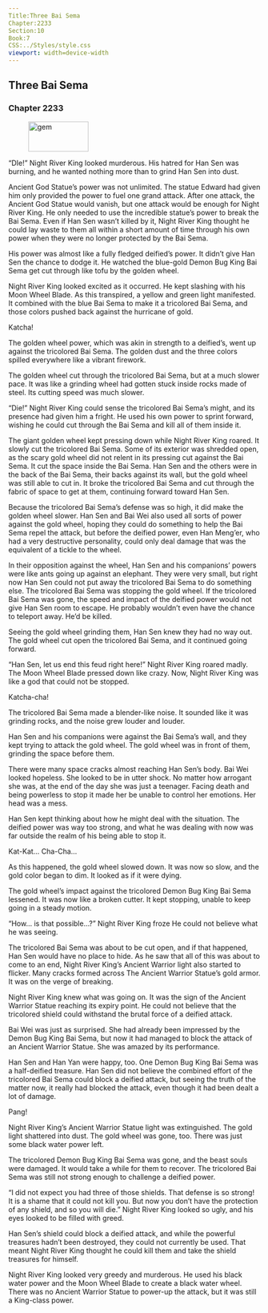 ```yaml
---
Title:Three Bai Sema 
Chapter:2233 
Section:10 
Book:7 
CSS:../Styles/style.css 
viewport: width=device-width
---
```

  
## Three Bai Sema
### Chapter 2233
  
<figure>
	<img src="../Images/gem.gif" alt="gem" id="gem" width="120" height="60" />
</figure>
  

  
“DIe!” Night River King looked murderous. His hatred for Han Sen was burning, and he wanted nothing more than to grind Han Sen into dust.

Ancient God Statue’s power was not unlimited. The statue Edward had given him only provided the power to fuel one grand attack. After one attack, the Ancient God Statue would vanish, but one attack would be enough for Night River King. He only needed to use the incredible statue’s power to break the Bai Sema. Even if Han Sen wasn’t killed by it, Night River King thought he could lay waste to them all within a short amount of time through his own power when they were no longer protected by the Bai Sema.

His power was almost like a fully fledged deified’s power. It didn’t give Han Sen the chance to dodge it. He watched the blue-gold Demon Bug King Bai Sema get cut through like tofu by the golden wheel.

Night River King looked excited as it occurred. He kept slashing with his Moon Wheel Blade. As this transpired, a yellow and green light manifested. It combined with the blue Bai Sema to make it a tricolored Bai Sema, and those colors pushed back against the hurricane of gold.

Katcha!

The golden wheel power, which was akin in strength to a deified’s, went up against the tricolored Bai Sema. The golden dust and the three colors spilled everywhere like a vibrant firework.

The golden wheel cut through the tricolored Bai Sema, but at a much slower pace. It was like a grinding wheel had gotten stuck inside rocks made of steel. Its cutting speed was much slower.

“Die!” Night River King could sense the tricolored Bai Sema’s might, and its presence had given him a fright. He used his own power to sprint forward, wishing he could cut through the Bai Sema and kill all of them inside it.

The giant golden wheel kept pressing down while Night River King roared. It slowly cut the tricolored Bai Sema. Some of its exterior was shredded open, as the scary gold wheel did not relent in its pressing cut against the Bai Sema. It cut the space inside the Bai Sema. Han Sen and the others were in the back of the Bai Sema, their backs against its wall, but the gold wheel was still able to cut in. It broke the tricolored Bai Sema and cut through the fabric of space to get at them, continuing forward toward Han Sen.

Because the tricolored Bai Sema’s defense was so high, it did make the golden wheel slower. Han Sen and Bai Wei also used all sorts of power against the gold wheel, hoping they could do something to help the Bai Sema repel the attack, but before the deified power, even Han Meng’er, who had a very destructive personality, could only deal damage that was the equivalent of a tickle to the wheel.

In their opposition against the wheel, Han Sen and his companions’ powers were like ants going up against an elephant. They were very small, but right now Han Sen could not put away the tricolored Bai Sema to do something else. The tricolored Bai Sema was stopping the gold wheel. If the tricolored Bai Sema was gone, the speed and impact of the deified power would not give Han Sen room to escape. He probably wouldn’t even have the chance to teleport away. He’d be killed.

Seeing the gold wheel grinding them, Han Sen knew they had no way out. The gold wheel cut open the tricolored Bai Sema, and it continued going forward.

“Han Sen, let us end this feud right here!” Night River King roared madly. The Moon Wheel Blade pressed down like crazy. Now, Night River King was like a god that could not be stopped.

Katcha-cha!

The tricolored Bai Sema made a blender-like noise. It sounded like it was grinding rocks, and the noise grew louder and louder.

Han Sen and his companions were against the Bai Sema’s wall, and they kept trying to attack the gold wheel. The gold wheel was in front of them, grinding the space before them.

There were many space cracks almost reaching Han Sen’s body. Bai Wei looked hopeless. She looked to be in utter shock. No matter how arrogant she was, at the end of the day she was just a teenager. Facing death and being powerless to stop it made her be unable to control her emotions. Her head was a mess.

Han Sen kept thinking about how he might deal with the situation. The deified power was way too strong, and what he was dealing with now was far outside the realm of his being able to stop it.

Kat-Kat… Cha-Cha…

As this happened, the gold wheel slowed down. It was now so slow, and the gold color began to dim. It looked as if it were dying.

The gold wheel’s impact against the tricolored Demon Bug King Bai Sema lessened. It was now like a broken cutter. It kept stopping, unable to keep going in a steady motion.

“How… is that possible…?” Night River King froze He could not believe what he was seeing.

The tricolored Bai Sema was about to be cut open, and if that happened, Han Sen would have no place to hide. As he saw that all of this was about to come to an end, Night River King’s Ancient Warrior light also started to flicker. Many cracks formed across The Ancient Warrior Statue’s gold armor. It was on the verge of breaking.

Night River King knew what was going on. It was the sign of the Ancient Warrior Statue reaching its expiry point. He could not believe that the tricolored shield could withstand the brutal force of a deified attack.

Bai Wei was just as surprised. She had already been impressed by the Demon Bug King Bai Sema, but now it had managed to block the attack of an Ancient Warrior Statue. She was amazed by its performance.

Han Sen and Han Yan were happy, too. One Demon Bug King Bai Sema was a half-deified treasure. Han Sen did not believe the combined effort of the tricolored Bai Sema could block a deified attack, but seeing the truth of the matter now, it really had blocked the attack, even though it had been dealt a lot of damage.

Pang!

Night River King’s Ancient Warrior Statue light was extinguished. The gold light shattered into dust. The gold wheel was gone, too. There was just some black water power left.

The tricolored Demon Bug King Bai Sema was gone, and the beast souls were damaged. It would take a while for them to recover. The tricolored Bai Sema was still not strong enough to challenge a deified power.

“I did not expect you had three of those shields. That defense is so strong! It is a shame that it could not kill you. But now you don’t have the protection of any shield, and so you will die.” Night River King looked so ugly, and his eyes looked to be filled with greed.

Han Sen’s shield could block a deified attack, and while the powerful treasures hadn’t been destroyed, they could not currently be used. That meant Night River King thought he could kill them and take the shield treasures for himself.

Night River King looked very greedy and murderous. He used his black water power and the Moon Wheel Blade to create a black water wheel. There was no Ancient Warrior Statue to power-up the attack, but it was still a King-class power.